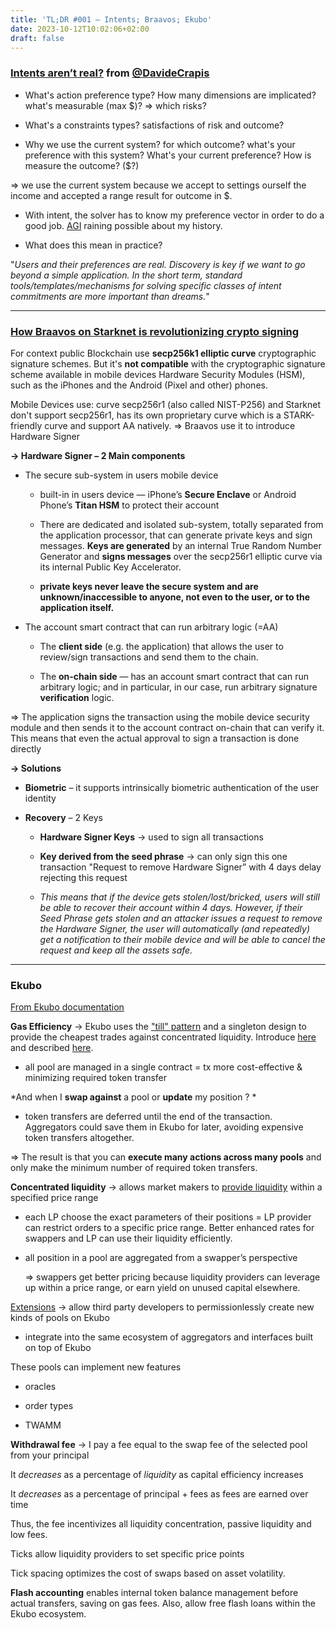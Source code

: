 ```yaml
---
title: 'TL;DR #001 – Intents; Braavos; Ekubo'
date: 2023-10-12T10:02:06+02:00
draft: false
---
```


### [Intents aren’t real?](https://twitter.com/DavideCrapis/status/1684685723742715904) from [@DavideCrapis](https://twitter.com/DavideCrapis)
- What's action preference type? How many dimensions are implicated? what's measurable (max $)? ⇒ which risks?

- What's a constraints types? satisfactions of risk and outcome?

- Why we use the current system? for which outcome? what's your preference with this system? What's your current preference? How is measure the outcome? ($?)

=> we use the current system because we accept to settings ourself the income and accepted a range result for outcome in $.

- With intent, the solver has to know my preference vector in order to do a good job. [AGI](https://actualiteinformatique.fr/intelligence-artificielle/definition-artificial-general-intelligence-agi) raining possible about my history.

- What does this mean in practice?

"*Users and their preferences are real. Discovery is key if we want to go beyond a simple application. In the short term, standard tools/templates/mechanisms for solving specific classes of intent commitments are more important than dreams.*"

--- 

### [How Braavos on Starknet is revolutionizing crypto signing](https://starkware.medium.com/how-starknet-is-revolutionizing-crypto-signing-ba3724077a79)

For context public Blockchain use **secp256k1 elliptic curve** cryptographic signature schemes. But it's **not compatible** with the cryptographic signature scheme available in mobile devices Hardware Security Modules (HSM), such as the iPhones and the Android (Pixel and other) phones.

Mobile Devices use: curve secp256r1 (also called NIST-P256) and Starknet don't support secp256r1, has its own proprietary curve which is a STARK-friendly curve and support AA natively. 
⇒ Braavos use it to introduce Hardware Signer

**→ Hardware Signer – 2 Main components**

- The secure sub-system in users mobile device

    - built-in in users device — iPhone’s **Secure Enclave** or Android Phone’s **Titan HSM** to protect their account

    - There are dedicated and isolated sub-system, totally separated from the application processor, that can generate private keys and sign messages. **Keys are generated** by an internal True Random Number Generator and **signs messages** over the secp256r1 elliptic curve via its internal Public Key Accelerator.

    - **private keys never leave the secure system and are unknown/inaccessible to anyone, not even to the user, or to the application itself.**

- The account smart contract that can run arbitrary logic (=AA)

    - The **client side** (e.g. the application) that allows the user to review/sign transactions and send them to the chain.

    - The **on-chain side** — has an account smart contract that can run arbitrary logic; and in particular, in our case, run arbitrary signature **verification** logic.

⇒ The application signs the transaction using the mobile device security module and then sends it to the account contract on-chain that can verify it. This means that even the actual approval to sign a transaction is done directly

**→ Solutions**

- **Biometric** – it supports intrinsically biometric authentication of the user identity

- **Recovery** – 2 Keys

    - **Hardware Signer Keys** → used to sign all transactions

    - **Key derived from the seed phrase** → can only sign this one transaction "Request to remove Hardware Signer” with 4 days delay rejecting this request

    - *This means that if the device gets stolen/lost/bricked, users will still be able to recover their account within 4 days. However, if their Seed Phrase gets stolen and an attacker issues a request to remove the Hardware Signer, the user will automatically (and repeatedly) get a notification to their mobile device and will be able to cancel the request and keep all the assets safe.*

--- 

### Ekubo

[From Ekubo documentation
](https://docs.ekubo.org/about-ekubo/introduction)

**Gas Efficiency** → Ekubo uses the ["till" pattern](https://docs.ekubo.org/integration-guides/till-pattern) and a singleton design to provide the cheapest trades against concentrated liquidity. Introduce [here](https://www.youtube.com/watch?v=xFp8RlRq0qU) and described [here](https://github.com/OpenZeppelin/openzeppelin-contracts/issues/4361#issuecomment-1595095135).

- all pool are managed in a single contract = tx more cost-effective & minimizing required token transfer

*And when I **swap against** a pool or **update** my position ?
*
- token transfers are deferred until the end of the transaction. Aggregators could save them in Ekubo for later, avoiding expensive token transfers altogether.

⇒ The result is that you can **execute many actions across many pools** and only make the minimum number of required token transfers.

**Concentrated liquidity** → allows market makers to [provide liquidity](https://docs.ekubo.org/user-guides/add-liquidity) within a specified price range

- each LP choose the exact parameters of their positions = LP provider can restrict orders to a specific price range. Better enhanced rates for swappers and LP can use their liquidity efficiently.

- all position in a pool are aggregated from a swapper’s perspective

    ⇒ swappers get better pricing because liquidity providers can leverage up within a price range, or earn yield on unused capital elsewhere.

[Extensions](https://docs.ekubo.org/integration-guides/extensions) → allow third party developers to permissionlessly create new kinds of pools on Ekubo

- integrate into the same ecosystem of aggregators and interfaces built on top of Ekubo

These pools can implement new features

- oracles

- order types

- TWAMM

**Withdrawal fee** → I pay a fee equal to the swap fee of the selected pool from your principal

It *decreases* as a percentage of *liquidity* as capital efficiency increases

It *decreases* as a percentage of principal + fees as fees are earned over time

Thus, the fee incentivizes all liquidity concentration, passive liquidity and low fees.

Ticks allow liquidity providers to set specific price points

Tick spacing optimizes the cost of swaps based on asset volatility.

**Flash accounting** enables internal token balance management before actual transfers, saving on gas fees. Also, allow free flash loans within the Ekubo ecosystem.
